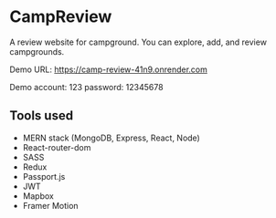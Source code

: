 # CampReview

A review website for campground. You can explore, add, and review campgrounds.

Demo URL: https://camp-review-41n9.onrender.com

Demo account: 123
password: 12345678

## Tools used

-   MERN stack (MongoDB, Express, React, Node)
-   React-router-dom
-   SASS
-   Redux
-   Passport.js
-   JWT
-   Mapbox
-   Framer Motion

